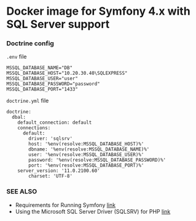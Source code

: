 # Docker image for Symfony 4.x with SQL Server support

### Doctrine config

`.env` file

```
MSSQL_DATABASE_NAME="DB"
MSSQL_DATABASE_HOST="10.20.30.40\SQLEXPRESS"
MSSQL_DATABASE_USER="user"
MSSQL_DATABASE_PASSWORD="password"
MSSQL_DATABASE_PORT="1433"
```

`doctrine.yml` file

```
doctrine:
  dbal:
    default_connection: default
    connections:
      default:
        driver: 'sqlsrv'
        host: '%env(resolve:MSSQL_DATABASE_HOST)%'
        dbname: '%env(resolve:MSSQL_DATABASE_NAME)%'
        user: '%env(resolve:MSSQL_DATABASE_USER)%'
        password: '%env(resolve:MSSQL_DATABASE_PASSWORD)%'
        port: '%env(resolve:MSSQL_DATABASE_PORT)%'
	server_version: '11.0.2100.60'
        charset: 'UTF-8'
```

### SEE ALSO

- Requirements for Running Symfony [link](https://symfony.com/doc/4.2/reference/requirements.html)
- Using the Microsoft SQL Server Driver (SQLSRV) for PHP [link](https://www.phpkb.com/kb/article/using-the-microsoft-sql-server-driver-sqlsrv-for-php-37.html)
